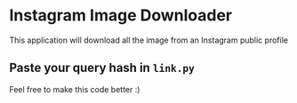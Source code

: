 # Instagram Image Downloader

This application  will download all the image from an Instagram public profile

## Paste your query hash in `link.py`

Feel free to make this code better :)
